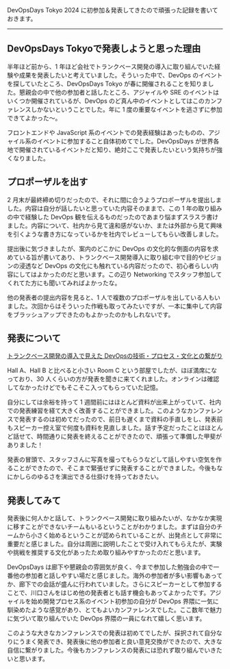 DevOpsDays Tokyo 2024 に初参加＆発表してきたので頑張った記録を書いておきます。

---

## DevOpsDays Tokyoで発表しようと思った理由

半年ほど前から、1 年ほど会社でトランクベース開発の導入に取り組んでいた経験や成果を発表したいと考えていました。そういった中で、DevOps のイベントを探していたところ、DevOpsDays Tokyo が春に開催されることを知りました。懇親会の中で他の参加者と話したところ、アジャイルや SRE のイベントはいくつか開催されているが、DevOps のど真ん中のイベントとしてはこのカンファレンスしかないということでした。年に 1 度の重要なイベントを逃さずに参加できてよかった〜。

フロントエンドや JavaScript 系のイベントでの発表経験はあったものの、アジャイル系のイベントに参加すること自体初めてでした。DevOpsDays が世界各地で開催されているイベントだと知り、絶対ここで発表したいという気持ちが強くなりました。

## プロポーザルを出す

2 月末が最終締め切りだったので、それに間に合うようプロポーザルを提出しました。内容は自分が話したいと思っていた内容そのままで、この 1 年の取り組みの中で経験した DevOps 観を伝えるものだったのであまり悩まずスラスラ書けました。内容について、社内から見て違和感がないか、または外部から見て興味を引くような書き方になっているかを社内でレビューしてもらい改善しました。

提出後に気づきましたが、案内のどこかに DevOps の文化的な側面の内容を求めている旨が書いてあり、トランクベース開発導入に取り組む中で目的やビジョンの浸透など DevOps の文化にも触れている内容だったので、初心者らしい内容にしてはよかったのだと思います。この辺り Networking でスタッフ参加してくれてた方にも聞いてみればよかったな。

他の発表者の提出内容を見ると、1 人で複数のプロポーザルを出している人もいました。次回からはそういった作戦も取ってみたいですが、一本に集中して内容をブラッシュアップできたのもよかったのかもしれないです。

## 発表について

[トランクベース開発の導入で見えた DevOpsの技術・プロセス・文化との繋がり](https://speakerdeck.com/92thunder/torankubesukai-fa-nodao-ru-dejian-eta-devopsnoji-shu-purosesuwen-hua-tonoxi-gari)

Hall A、Hall B と比べると小さい Room C という部屋でしたが、ほぼ満席になっており、30 人くらいの方が発表を聞きに来てくれました。オンラインは確認してなかったけどでもそこそこ入ってもらっていた記憶。

自分にしては余裕を持って 1 週間前にはほとんど資料が出来上がっていて、社内での発表練習を経て大きく改善することができました。このようなカンファレンスで発表するのは初めてだったので、前日も遅くまで資料の手直しをし、発表前もスピーカー控え室で何度も資料を見直しました。話す予定だったことはほとんど話せて、時間通りに発表を終えることができたので、頑張って準備した甲斐がありました！

発表の冒頭で、スタッフさんに写真を撮ってもらうなどして話しやすい空気を作ることができたので、そこまで緊張せずに発表することができました。今後もなにかしらのゆるさを演出できる仕掛けを持っておきたい。

## 発表してみて

発表後に何人かと話して、トランクベース開発に取り組みたいが、なかなか実現に移すことができないチームもいるということがわかりました。まずは自分のチームから小さく始めるということが認められていることが、出発点として非常に重要だと感じました。自分は周囲に説明したことで受け入れてもらえたが、実験や挑戦を推奨する文化があったため取り組みやすかったのだと思います。

DevOpsDays は廊下や懇親会の雰囲気が良く、今まで参加した勉強会の中で一番他の参加者と話しやすい場だと感じました。海外の参加者が多い影響もあってか、廊下での会話が盛んに行われていました。さらにスピーカーとして参加することで、川口さんをはじめ他の発表者とも話す機会もあってよかったです。アジャイルを始め開発プロセス系のイベント初参加の自分が DevOps 界隈に一気に馴染めたような感覚があり、とてもよいカンファレンスでした。ここ数年で魅力に気づいて取り組んでいた DevOps 界隈の一員になれて嬉しく思います。

このような大きなカンファレンスでの発表は初めてでしたが、採択されて自分なりにうまく発表でき、発表後に他の参加者と良い意見交換ができたので、大きな自信に繋がりました。今後もカンファレンスの発表には恐れず取り組んでいきたいと思います。

